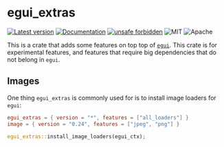# egui_extras

[![Latest version](https://img.shields.io/crates/v/egui_extras.svg)](https://crates.io/crates/egui_extras)
[![Documentation](https://docs.rs/egui_extras/badge.svg)](https://docs.rs/egui_extras)
[![unsafe forbidden](https://img.shields.io/badge/unsafe-forbidden-success.svg)](https://github.com/rust-secure-code/safety-dance/)
![MIT](https://img.shields.io/badge/license-MIT-blue.svg)
![Apache](https://img.shields.io/badge/license-Apache-blue.svg)

This is a crate that adds some features on top top of [`egui`](https://github.com/emilk/egui). This crate is for experimental features, and features that require big dependencies that do not belong in `egui`.

## Images
One thing `egui_extras` is commonly used for is to install image loaders for `egui`:

```toml
egui_extras = { version = "*", features = ["all_loaders"] }
image = { version = "0.24", features = ["jpeg", "png"] }
```

```rs
egui_extras::install_image_loaders(egui_ctx);
```
